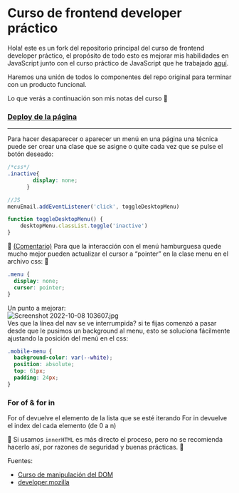 # Curso de frontend developer práctico

Hola! este es un fork del repositorio principal del curso de frontend developer práctico, el propósito de todo esto es mejorar mis habilidades en JavaScript junto con el curso práctico de JavaScript que he trabajado [aquí](https://github.com/UnMecaNiko/cursoPracticoJavaScript).

Haremos una unión de todos lo componentes del repo original para terminar con un producto funcional.

Lo que verás a continuación son mis notas del curso 💚

### [Deploy de la página](https://unmecaniko.github.io/curso-frontend-dev-practico-JS/)
***
Para hacer desaparecer o aparecer un menú en una página una técnica puede ser crear una clase que se asigne o quite cada vez que se pulse el botón deseado:

```css
/*css*/
.inactive{
        display: none;
      }
```
```js
//JS
menuEmail.addEventListener('click', toggleDesktopMenu)

function toggleDesktopMenu() {
    desktopMenu.classList.toggle('inactive')
}
````

🚀 [(Comentario)](https://platzi.com/comentario/4166440/) Para que la interacción con el menú hamburguesa quede mucho mejor pueden actualizar el cursor a “pointer” en la clase menu en el archivo css: 💚

```css
.menu {
  display: none;
  cursor: pointer;
}
```

Un punto a mejorar: <br>
![Screenshot 2022-10-08 103607.jpg](https://static.platzi.com/media/user_upload/Screenshot%202022-10-08%20103607-35929556-c0a5-483e-ad37-c579790e5008.jpg) <br>
Ves que la línea del nav se ve interrumpida? si te fijas comenzó a pasar desde que le pusimos un background al menu, esto se soluciona fácilmente ajustando la posición del menú en el css:
```css
.mobile-menu {
  background-color: var(--white);
  position: absolute;
  top: 61px;
  padding: 24px;
}
```

### For of & for in

For of devuelve el elemento de la lista que se esté iterando
For in devuelve el index del cada elemento (de 0 a n)


🚀 Si usamos `innerHTML` es más directo el proceso, pero no se recomienda hacerlo así, por razones de seguridad y buenas prácticas. 💚

Fuentes:

- [Curso de manipulación del DOM](https://platzi.com/clases/2193-dom/34860-otras-formas-de-agregar/)
- [developer.mozilla](https://developer.mozilla.org/en-US/docs/Web/API/Element/innerHTML#:~:text=The%20innerHTML%20property%20can%20be,the%20page%20was%20initially%20loaded.)
